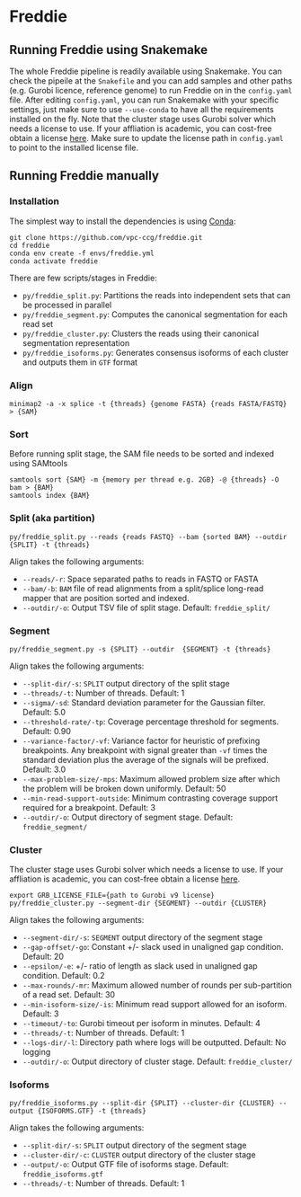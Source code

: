 # Freddie

## Running Freddie using Snakemake

The whole Freddie pipeline is readily available using Snakemake.
You can check the pipeile at the `Snakefile` and you can add samples and other paths (e.g. Gurobi licence, reference genome) to run Freddie on in the `config.yaml` file.
After editing `config.yaml`, you can run Snakemake with your specific settings, just make sure to use `--use-conda` to have all the requirements installed on the fly.
Note that the cluster stage uses Gurobi solver which needs a license to use.
If your affliation is academic, you can cost-free obtain a license [here](https://www.gurobi.com/downloads/end-user-license-agreement-academic/).
Make sure to update the license path in `config.yaml` to point to the installed license file.


## Running Freddie manually

### Installation

The simplest way to install the dependencies is using [Conda](https://docs.conda.io/projects/conda/en/latest/user-guide/install/):

```
git clone https://github.com/vpc-ccg/freddie.git
cd freddie
conda env create -f envs/freddie.yml
conda activate freddie
```

There are few scripts/stages in Freddie:

- `py/freddie_split.py`: Partitions the reads into independent sets that can be processed in parallel
- `py/freddie_segment.py`: Computes the canonical segmentation for each read set
- `py/freddie_cluster.py`: Clusters the reads using their canonical segmentation representation
- `py/freddie_isoforms.py`: Generates consensus isoforms of each cluster and outputs them in `GTF` format

### Align

```
minimap2 -a -x splice -t {threads} {genome FASTA} {reads FASTA/FASTQ} > {SAM}
```


### Sort
Before running split stage, the SAM file needs to be sorted and indexed using SAMtools

```
samtools sort {SAM} -m {memory per thread e.g. 2GB} -@ {threads} -O bam > {BAM}
samtools index {BAM}
```

### Split (aka partition)

```
py/freddie_split.py --reads {reads FASTQ} --bam {sorted BAM} --outdir {SPLIT} -t {threads}
```

Align takes the following arguments:

- `--reads/-r`: Space separated paths to reads in FASTQ or FASTA
- `--bam/-b`: `BAM` file of read alignments from a split/splice long-read mapper that are position sorted and indexed.
- `--outdir/-o`: Output TSV file of split stage. Default: `freddie_split/`

### Segment

```
py/freddie_segment.py -s {SPLIT} --outdir  {SEGMENT} -t {threads}
```

Align takes the following arguments:

- `--split-dir/-s`: `SPLIT` output directory of the split stage
- `--threads/-t`: Number of threads. Default: 1
- `--sigma/-sd`: Standard deviation parameter for the Gaussian filter. Default: 5.0
- `--threshold-rate/-tp`: Coverage percentage threshold for segments. Default: 0.90
- `--variance-factor/-vf`: Variance factor for heuristic of prefixing breakpoints. Any breakpoint with signal greater than `-vf` times the standard deviation plus the average of the signals will be prefixed. Default: 3.0
- `--max-problem-size/-mps`: Maximum allowed problem size after which the problem will be broken down uniformly. Default: 50
- `--min-read-support-outside`: Minimum contrasting coverage support required for a breakpoint. Default: 3
- `--outdir/-o`: Output directory of segment stage. Default: `freddie_segment/`

### Cluster
The cluster stage uses Gurobi solver which needs a license to use.
If your affliation is academic, you can cost-free obtain a license [here](https://www.gurobi.com/downloads/end-user-license-agreement-academic/).


```
export GRB_LICENSE_FILE={path to Gurobi v9 license}
py/freddie_cluster.py --segment-dir {SEGMENT} --outdir {CLUSTER}
```

Align takes the following arguments:

- `--segment-dir/-s`: `SEGMENT` output directory of the segment stage
- `--gap-offset/-go`: Constant +/- slack used in unaligned gap condition. Default: 20
- `--epsilon/-e`: +/- ratio of length as slack used in unaligned gap condition. Default: 0.2
- `--max-rounds/-mr`: Maximum allowed number of rounds per sub-partition of a read set. Default: 30
- `--min-isoform-size/-is`: Minimum read support allowed for an isoform. Default: 3
- `--timeout/-to`: Gurobi timeout per isoform in minutes. Default: 4
- `--threads/-t`: Number of threads. Default: 1
- `--logs-dir/-l`: Directory path where logs will be outputted. Default: No logging
- `--outdir/-o`: Output directory of cluster stage. Default: `freddie_cluster/`

### Isoforms

```
py/freddie_isoforms.py --split-dir {SPLIT} --cluster-dir {CLUSTER} --output {ISOFORMS.GTF} -t {threads}
```

Align takes the following arguments:

- `--split-dir/-s`: `SPLIT` output directory of the segment stage
- `--cluster-dir/-c`: `CLUSTER` output directory of the cluster stage
- `--output/-o`: Output GTF file of isoforms stage. Default: `freddie_isoforms.gtf`
- `--threads/-t`: Number of threads. Default: 1

